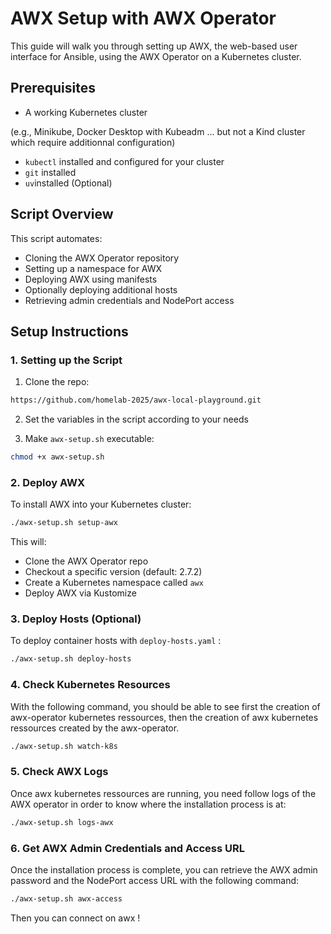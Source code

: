 # AWX Setup with AWX Operator

This guide will walk you through setting up AWX, the web-based user interface for Ansible, using the AWX Operator on a Kubernetes cluster.

## Prerequisites

- A working Kubernetes cluster 

(e.g., Minikube, Docker Desktop with Kubeadm ... but not a Kind cluster which require additionnal configuration)
- `kubectl` installed and configured for your cluster
- `git` installed
- `uv`installed (Optional)

## Script Overview

This script automates:
- Cloning the AWX Operator repository
- Setting up a namespace for AWX
- Deploying AWX using manifests
- Optionally deploying additional hosts
- Retrieving admin credentials and NodePort access

## Setup Instructions

### 1. Setting up the Script

1. Clone the repo:

```bash
https://github.com/homelab-2025/awx-local-playground.git
```

2. Set the variables in the script according to your needs

3. Make `awx-setup.sh` executable:

```bash
chmod +x awx-setup.sh
```

### 2. Deploy AWX

To install AWX into your Kubernetes cluster:

```bash
./awx-setup.sh setup-awx
```

This will:
- Clone the AWX Operator repo
- Checkout a specific version (default: 2.7.2)
- Create a Kubernetes namespace called `awx`
- Deploy AWX via Kustomize

### 3. Deploy Hosts (Optional)

To deploy container hosts with `deploy-hosts.yaml` :

```bash
./awx-setup.sh deploy-hosts
```

### 4. Check Kubernetes Resources

With the following command, you should be able to see first the creation of awx-operator kubernetes ressources, then the creation of awx kubernetes ressources created by the awx-operator.

```bash
./awx-setup.sh watch-k8s
```

### 5. Check AWX Logs

Once awx kubernetes ressources are running, you need follow logs of the AWX operator in order to know where the installation process is at:

```bash
./awx-setup.sh logs-awx
```

### 6. Get AWX Admin Credentials and Access URL

Once the installation process is complete, you can retrieve the AWX admin password and the NodePort access URL with the following command:

```bash
./awx-setup.sh awx-access
```

Then you can connect on awx !
